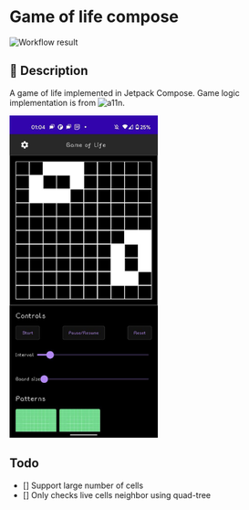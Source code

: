 # Game of life compose

![Workflow result](https://github.com/kdreamix/ComposeGameOfLife/workflows/Check/badge.svg)

## :scroll: Description
A game of life implemented in Jetpack Compose.
Game logic implementation is from ![a11n](https://github.com/a11n/kotlin-game-of-life).

<img src="/results/screenshot_1.jpg" width="260">&emsp;


## Todo
- [] Support large number of cells
- [] Only checks live cells neighbor using quad-tree 

